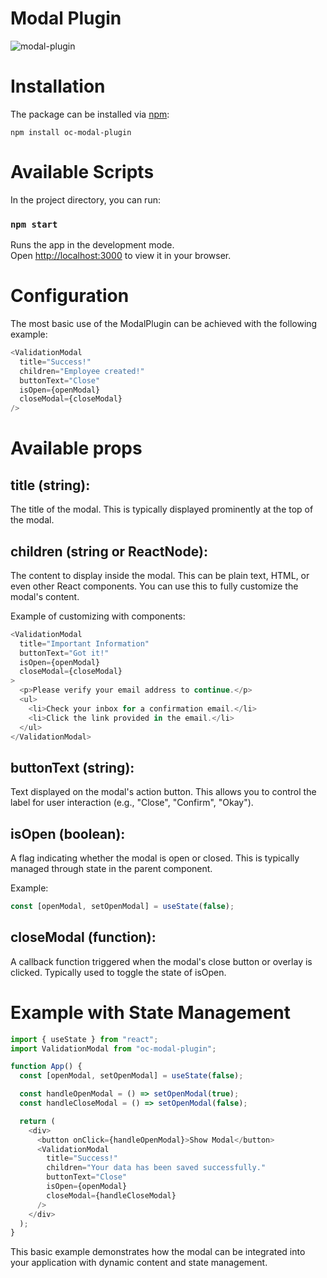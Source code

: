 # Modal Plugin
![modal-plugin](https://github.com/user-attachments/assets/fa43e376-028c-42a4-9c63-08862cff9a49)

# Installation


The package can be installed via [npm](https://github.com/npm/cli):

```
npm install oc-modal-plugin
```

# Available Scripts

In the project directory, you can run:

### `npm start`

Runs the app in the development mode.\
Open [http://localhost:3000](http://localhost:3000) to view it in your browser.

# Configuration

The most basic use of the ModalPlugin can be achieved with the following example:

```js
<ValidationModal 
  title="Success!" 
  children="Employee created!" 
  buttonText="Close" 
  isOpen={openModal} 
  closeModal={closeModal} 
/>

```

# Available props

## title (string):
The title of the modal. This is typically displayed prominently at the top of the modal.

## children (string or ReactNode):
The content to display inside the modal. This can be plain text, HTML, or even other React components. You can use this to fully customize the modal's content.

Example of customizing with components:
```js
<ValidationModal
  title="Important Information"
  buttonText="Got it!"
  isOpen={openModal}
  closeModal={closeModal}
>
  <p>Please verify your email address to continue.</p>
  <ul>
    <li>Check your inbox for a confirmation email.</li>
    <li>Click the link provided in the email.</li>
  </ul>
</ValidationModal>

```

## buttonText (string):
Text displayed on the modal's action button. This allows you to control the label for user interaction (e.g., "Close", "Confirm", "Okay").

## isOpen (boolean):
A flag indicating whether the modal is open or closed. This is typically managed through state in the parent component.

Example:
```js
const [openModal, setOpenModal] = useState(false);
```

## closeModal (function):
A callback function triggered when the modal's close button or overlay is clicked. Typically used to toggle the state of isOpen.

# Example with State Management

```js
import { useState } from "react";
import ValidationModal from "oc-modal-plugin";

function App() {
  const [openModal, setOpenModal] = useState(false);

  const handleOpenModal = () => setOpenModal(true);
  const handleCloseModal = () => setOpenModal(false);

  return (
    <div>
      <button onClick={handleOpenModal}>Show Modal</button>
      <ValidationModal 
        title="Success!" 
        children="Your data has been saved successfully." 
        buttonText="Close" 
        isOpen={openModal} 
        closeModal={handleCloseModal} 
      />
    </div>
  );
}
```

This basic example demonstrates how the modal can be integrated into your application with dynamic content and state management.

